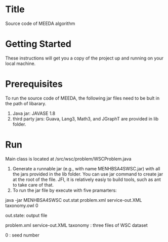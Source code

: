 # Title
Source code of MEEDA algorithm

# Getting Started
These instructions will get you a copy of the project up and running on your local machine.

# Prerequisites

To run the source code of MEEDA, the following jar files need to be bult in the path of libarary.
1. Java jar: JAVASE 1.8
2. third party jars: Guava, Lang3, Math3, and JGraphT are provided in lib folder.

# Run 

Main class is located at /src/wsc/problem/WSCProblem.java

1. Generate a runnable jar (e.g., with name MENHBSA4SWSC.jar) with all the jars provided in the lib folder. You can use jar command to create jar at the root of the file. JFI, it is relatively easiy to build tools, such as ant to take care of that.
2. To run the jar file by execute with five pramarters:


java -jar MENHBSA4SWSC out.stat problem.xml service-out.XML taxonomy.owl 0

out.state: output file

problem.xml service-out.XML taxonomy : three files of WSC dataset

0 : seed number

